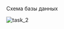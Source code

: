 Схема базы данных

![task_2](https://user-images.githubusercontent.com/109981473/225594795-364a62bd-0c3a-4cde-9255-cc175f260e6d.jpg)
